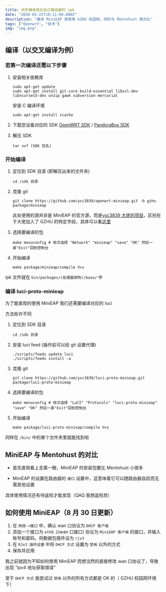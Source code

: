 ```yaml
---
title: 动手编译适合自己路由器的 ipk
date: "2020-03-22T18:11:00.000Z"
description: "编译 MiniEAP 来使用 GZHU 校园网，同时与 Mentohust 做对比"
tags: ["Openwrt", "技术"]
img: "img.png"
---
```


## 编译（以交叉编译为例）

### 若第一次编译还需以下步骤

1. 安装相关依赖库

   ```shell
   sudo apt-get update
   sudo apt-get install git-core build-essential libssl-dev libncurses5-dev unzip gawk subversion mercurial
   ```

   安装 C 编译环境

   ```shell
   sudo apt-get install ccache
   ```

2. 下载您设备对应的 SDK
   [OpenWRT SDK](https://downloads.openwrt.org/) / [PandoraBox SDK](http://downloads.pangubox.com:6380/pandorabox/)

3. 解压 SDK

   ```shell
   tar xvf (SDK 包名)
   ```

### 开始编译

1. 定位到 SDK 目录 (即解压出来的文件夹)

   ```shell
   cd /sdk 目录
   ```

2. 克隆 git

   ```shell
   git clone https://github.com/ysc3839/openwrt-minieap.git -b gzhu package/minieap
   ```

   此处使用的源并非是 MiniEAP 的官方源，而是[ysc3839 大佬的项目](https://github.com/ysc3839/openwrt-minieap)，区别在于大佬加入了 GZHU 的特定字段，具体可以看[这里](https://github.com/ysc3839/openwrt-minieap/blob/gzhu/patches/006-minieap-gzhu.patch)

3. 选择要编译的包

   ```shell
   make menuconfig # 依次选择 "Network" "minieap" "save" "OK" 然后一直"Exit"回到控制台
   ```

4. 开始编译

   ```shell
   make package/minieap/compile V=s
   ```

ipk 文件就在 `bin/packages/(处理器架构)/base/` 中

### 编译 luci-proto-minieap

为了能直观的使用 MiniEAP 我们还需要编译对应的 luci

方法些许不同

1. 定位到 SDK 目录

   ```shell
   cd /sdk 目录
   ```

2. 安装 luci feed (操作前可以给 git 设置代理)

   ```shell
   ./scripts/feeds update luci
   ./scripts/feeds install -a
   ```

3. 克隆 git

   ```shell
   git clone https://github.com/ysc3839/luci-proto-minieap.git package/luci-proto-minieap
   ```

4. 选择要编译的包

   ```shell
   make menuconfig # 依次选择 "LuCI" "Protocols" "luci-proto-minieap" "save" "OK" 然后一直"Exit"回到控制台
   ```

5. 开始编译

   ```shell
   make package/luci-proto-minieap/compile V=s
   ```

同样在 `/bin/` 中的某个文件夹里就能找到啦

## MiniEAP 与 Mentohust 的对比

- 首先直观看上去第一眼，MiniEAP 的安装包要比 Mentohust 小很多

- MiniEAP 的设置在路由器的 `接口` 设置中，这意味着它可以随路由器自启而无需其他设置

具体使用情况还有待返校才能发现（QAQ 我想返校昂）

## 如何使用 MiniEAP（8 月 30 日更新）

1. 在 `网络->接口` 中，确认 wan 口协议为 `DHCP 客户端`
2. 添加一个接口为 `eth0.2`(wan 口接口) 协议为 `MiniEAP 客户端` 的接口，并输入账号和密码，将数据包插件设为 `rjv3`
3. 在 `RJv3 插件设置` 中将 `DHCP 方式` 设置为 `禁用` 以外的方式
4. 保存并应用

我之前就因为不知如何使用 MiniEAP 而想当然的直接修改 wan 口协议了，导致出现 “ipv4 地址获取错误”

至于 `DHCP 方式` 我尝试过 `禁用` 以外的所有方式都是 OK 的（ GZHU 校园网环境下）
